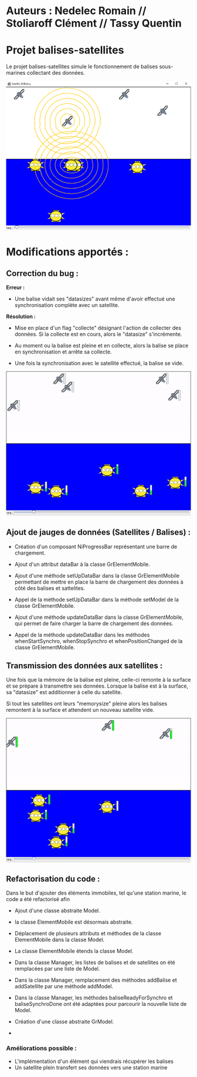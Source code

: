 
# Auteurs : Nedelec Romain // Stoliaroff Clément // Tassy Quentin

# Projet balises-satellites
Le projet balises-satellites simule le fonctionnement de balises sous-marines collectant des données.

![alt text](./screenshots/ancienneVersion.png "img1")

# Modifications apportés :
## Correction du bug : 

**Erreur :**

- Une balise vidait ses "datasizes" avant même d'avoir effectué une synchronisation complète avec un satellite.

**Résolution :**

- Mise en place d'un flag "collecte" désignant l'action de collecter des données. Si la collecte est en cours, alors le "datasize" s'incrémente.

- Au moment ou la balise est pleine et en collecte, alors la balise se place en synchronisation et arrête sa collecte. 

- Une fois la synchronisation avec le satellite effectué, la balise se vide.

![alt text](./screenshots/satellites-balises.gif "img2")

## Ajout de jauges de données (Satellites / Balises) :

- Création d'un composant NiProgressBar représentant une barre de chargement.

- Ajout d'un attribut dataBar à la classe GrElementMobile.

- Ajout d'une méthode setUpDataBar dans la classe GrElementMobile permettant de mettre en place la barre de chargement des données à côté des balises et sattelites.

- Appel de la méthode setUpDataBar dans la méthode setModel de la classe GrElementMobile.

- Ajout d'une méthode updateDataBar dans la classe GrElementMobile, qui permet de faire charger la barre de chargement des données.

- Appel de la méthode updateDataBar dans les méthodes whenStartSynchro, whenStopSynchro et whenPositionChanged de la classe GrElementMobile.

## Transmission des données aux satellites :
Une fois que la mémoire de la balise est pleine, celle-ci remonte à la surface et se prépare à transmettre ses données. Lorsque la balise est à la surface, sa "datasize" est additionner à celle du satellite.

Si tout les satellites ont leurs "memorysize" pleine alors les balises remontent à la surface et attendent un nouveau satellite vide. 

![alt text](./screenshots/fullmemory.gif "img3")

## Refactorisation du code :

Dans le but d'ajouter des éléments immobiles, tel qu'une station marine,  le code a été refactorisé afin

- Ajout d'une classe abstraite Model.

- la classe ElementMobile est désormais abstraite.

- Déplacement de plusieurs attributs et méthodes de la classe ElementMobile dans la classe Model.

- La classe ElementMobile étends la classe Model.

- Dans la classe Manager, les listes de balises et de satellites on été remplacées par une liste de Model.

- Dans la classe Manager, remplacement des méthodes addBalise et addSatellite par une méthode addModel.

- Dans la classe Manager, les méthodes baliseReadyForSynchro et baliseSynchroDone ont été adaptées pour parcourir la nouvelle liste de Model.

- Création d'une classe abstraite GrModel.

- 

### Améliorations possible :
- L'implémentation d'un élément qui viendrais récupérer les balises
- Un satellite plein transfert ses données vers une station marine

